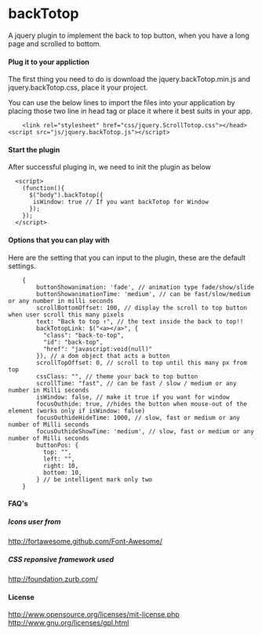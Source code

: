 backTotop
===========

A jquery plugin to implement the back to top button, when you have a long page and scrolled to bottom.

#### Plug it to your appliction

The first thing you need to do is download the jquery.backTotop.min.js and jquery.backTotop.css, place it your project.

You can use the below lines to import the files into your application by placing those two line in head tag or place it where it best suits in your app.

 		<link rel="stylesheet" href="css/jquery.ScrollTotop.css"></head>
  	<script src="js/jquery.backTotop.js"></script>

#### Start the plugin

After successful pluging in, we need to init the plugin as below

	  <script>
	    (function(){
	      $("body").backTotop({
	       isWindow: true // If you want backTotop for Window
	      });
	    });
	  </script>

#### Options that you can play with

Here are the setting that you can input to the plugin, these are the default settings.

		{
		    buttonShowanimation: 'fade', // animation type fade/show/slide
		    buttonShowanimationTime: 'medium', // can be fast/slow/medium or any number in milli seconds
		    scrollBottomOffset: 100, // display the scroll to top button when user scroll this many pixels
		    text: "Back to top ↑", // the text inside the back to top!!
		    backTotopLink: $("<a></a>", {
		      "class": "back-to-top",
		      "id": "back-top",
		      "href": "javascript:void(null)"
		    }), // a dom object that acts a button
		    scrollTopOffset: 0, // scroll to top until this many px from top
		    cssClass: "", // theme your back to top button
		    scrollTime: "fast", // can be fast / slow / medium or any number in Milli seconds
		    isWindow: false, // make it true if you want for window
		    focusOuthide: true, //hides the button when mouse-out of the element (works only if isWindow: false)
		    focusOuthideHideTime: 1000, // slow, fast or medium or any number of Milli seconds
		    focusOuthideShowTime: 'medium', // slow, fast or medium or any number of Milli seconds
		    buttonPos: {
		      top: "",
		      left: "",
		      right: 10,
		      bottom: 10,
		    } // be intelligent mark only two
		}

#### FAQ's

##### Icons user from

http://fortawesome.github.com/Font-Awesome/

##### CSS reponsive framework used

http://foundation.zurb.com/


#### License

http://www.opensource.org/licenses/mit-license.php
http://www.gnu.org/licenses/gpl.html
